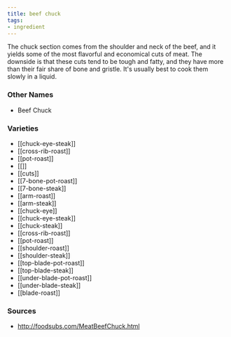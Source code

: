 ```yaml
---
title: beef chuck
tags:
- ingredient
---
```

The chuck section comes from the shoulder and neck of the beef, and it yields some of the most flavorful and economical cuts of meat. The downside is that these cuts tend to be tough and fatty, and they have more than their fair share of bone and gristle. It's usually best to cook them slowly in a liquid.

### Other Names

* Beef Chuck

### Varieties

* [[chuck-eye-steak]]
* [[cross-rib-roast]]
* [[pot-roast]]
* [[]]
* [[cuts]]
* [[7-bone-pot-roast]]
* [[7-bone-steak]]
* [[arm-roast]]
* [[arm-steak]]
* [[chuck-eye]]
* [[chuck-eye-steak]]
* [[chuck-steak]]
* [[cross-rib-roast]]
* [[pot-roast]]
* [[shoulder-roast]]
* [[shoulder-steak]]
* [[top-blade-pot-roast]]
* [[top-blade-steak]]
* [[under-blade-pot-roast]]
* [[under-blade-steak]]
* [[blade-roast]]

### Sources
* http://foodsubs.com/MeatBeefChuck.html
